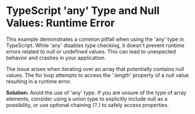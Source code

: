 # TypeScript 'any' Type and Null Values: Runtime Error

This example demonstrates a common pitfall when using the 'any' type in TypeScript. While 'any' disables type checking, it doesn't prevent runtime errors related to null or undefined values.  This can lead to unexpected behavior and crashes in your application.

The issue arises when iterating over an array that potentially contains null values. The for loop attempts to access the '.length' property of a null value resulting in a runtime error.

**Solution:** Avoid the use of 'any' type.  If you are unsure of the type of array elements, consider using a union type to explicitly include null as a possibility, or use optional chaining (?.) to safely access properties.